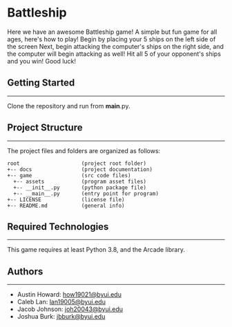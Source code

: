 # Battleship 
Here we have an awesome Battleship game! 
A simple but fun game for all ages, here's how to play!
Begin by placing your 5 ships on the left side of the screen
Next, begin attacking the computer's ships on the right side, and 
the computer will begin attacking as well! Hit all 5 of your opponent's 
ships and you win! 
Good luck! 

## Getting Started
---
Clone the repository and run from __main__.py.

## Project Structure
---
The project files and folders are organized as follows:
```
root                    (project root folder)
+-- docs                (project documentation)
+-- game                (src code files)
  +-- assets            (program asset files)
  +-- __init__.py       (python package file)
  +-- __main__.py       (entry point for program)
+-- LICENSE             (license file)
+-- README.md           (general info)
```

## Required Technologies
---
This game requires at least Python 3.8, and the Arcade library.

## Authors
---
* Austin Howard: how19021@byui.edu
* Caleb Lan: lan19005@byui.edu
* Jacob Johnson: joh20043@byui.edu
* Joshua Burk: jbburk@byui.edu
